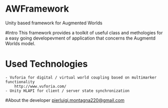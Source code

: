 # AWFramework
Unity based framework for Augmented Worlds

#Intro
This framework provides a toolkit of useful class and methologies for a easy going developevment of application that concerns the Augmentd Worlds model.

# Used Technologies
	- Vuforia for digital / virtual world coupling based on multimarker functionality
		http://www.vuforia.com/
	- Unity HLAPI for client / server state synchronization

#About the developer
pierluigi.montagna220@gmail.com

